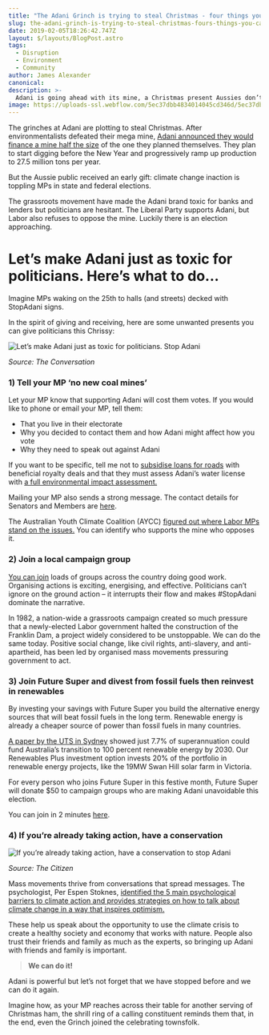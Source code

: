 ```yaml
---
title: "The Adani Grinch is trying to steal Christmas - four things you can do to stop him"
slug: the-adani-grinch-is-trying-to-steal-christmas-fours-things-you-can-do-to-stop-him
date: 2019-02-05T18:26:42.747Z
layout: $/layouts/BlogPost.astro
tags:
  - Disruption
  - Environment
  - Community
author: James Alexander
canonical:
description: >-
  Adani is going ahead with its mine, a Christmas present Aussies don’t want, and neither major party will stop it. We need to let our politicians know it’s unacceptable to build new coal mines. Here are 4 ways you can help.
image: https://uploads-ssl.webflow.com/5ec37dbb4834014045cd346d/5ec37dbc4834017254cd3dbf_coal-kills-stop-adani.jpg
---
```


The grinches at Adani are plotting to steal Christmas. After environmentalists defeated their mega mine, [Adani announced they would finance a mine half the size](https://www.abc.net.au/news/2018-11-29/adani-mini-mine-gets-go-ahead-from-indian-parent/10568420) of the one they planned themselves. They plan to start digging before the New Year and progressively ramp up production to 27.5 million tons per year.

But the Aussie public received an early gift: climate change inaction is toppling MPs in state and federal elections.

The grassroots movement have made the Adani brand toxic for banks and lenders but politicians are hesitant. The Liberal Party supports Adani, but Labor also refuses to oppose the mine. Luckily there is an election approaching.**‍**

# **Let’s make Adani just as toxic for politicians. Here’s what to do...**

Imagine MPs waking on the 25th to halls (and streets) decked with StopAdani signs.

In the spirit of giving and receiving, here are some unwanted presents you can give politicians this Chrissy:

![Let’s make Adani just as toxic for politicians. Stop Adani](https://uploads-ssl.webflow.com/5ec37dbb4834014045cd346d/5ec37dbc4834014622cd3c97_Ph_xAPRbMugAXKIQ0E1ADqsJlLLjW9ojTGF-wv7YlFxH3uVFufXgzalwttAYGyik7oQRusJP-vphVxhxM7u6N7uJ-ddcAjlOiFK2dWNR-KJ3mHEZ2YNoE7xc8sI_OUjaC-16HDtH.jpeg)

_Source: The Conversation_

### 1) Tell your MP ‘no new coal mines’

Let your MP know that supporting Adani will cost them votes. If you would like to phone or email your MP, tell them:

- That you live in their electorate
- Why you decided to contact them and how Adani might affect how you vote
- Why they need to speak out against Adani

If you want to be specific, tell me not to [subsidise loans for roads](http://www.tai.org.au/sites/default/files/P567%20Not%20Adani%20Deal%20%5BWEB%5D_0.pdf) with beneficial royalty deals and that they must assess Adani’s water license with [a full environmental impact assessment.](https://www.abc.net.au/news/2018-12-04/adani-water-licence-acf-court-challenge/10582602)

Mailing your MP also sends a strong message. The contact details for Senators and Members are [here](https://www.aph.gov.au/Senators_and_Members/Guidelines_for_Contacting_Senators_and_Members).

The Australian Youth Climate Coalition (AYCC) [figured out where Labor MPs stand on the issues.](http://www.aycc.org.au/labor_yourmp) You can identify who supports the mine who opposes it.

### 2) Join a local campaign group

[You can join](https://www.stopadani.com/) loads of groups across the country doing good work. Organising actions is exciting, energising, and effective. Politicians can’t ignore on the ground action – it interrupts their flow and makes #StopAdani dominate the narrative.

In 1982, a nation-wide a grassroots campaign created so much pressure that a newly-elected Labor government halted the construction of the Franklin Dam, a project widely considered to be unstoppable. We can do the same today. Positive social change, like civil rights, anti-slavery, and anti-apartheid, has been led by organised mass movements pressuring government to act.

### 3) Join Future Super and divest from fossil fuels then reinvest in renewables

By investing your savings with Future Super you build the alternative energy sources that will beat fossil fuels in the long term. Renewable energy is already a cheaper source of power than fossil fuels in many countries.

[A paper by the UTS in Sydney](https://www.uts.edu.au/research-and-teaching/our-research/institute-sustainable-futures/our-research/energy-and-climate/supercharging-clean-energy) showed just 7.7% of superannuation could fund Australia’s transition to 100 percent renewable energy by 2030. Our Renewables Plus investment option invests 20% of the portfolio in renewable energy projects, like the 19MW Swan Hill solar farm in Victoria.

For every person who joins Future Super in this festive month, Future Super will donate $50 to campaign groups who are making Adani unavoidable this election.

You can join in 2 minutes [here](https://www.myfuturesuper.com.au/).

### 4) If you’re already taking action, have a conservation

![If you’re already taking action, have a conservation to stop Adani](https://uploads-ssl.webflow.com/5ec37dbb4834014045cd346d/5ec37dbc483401f611cd3e1b_1q449vL_F4wStjmY5aSlItEfU5xHDWyDagINaR9W4Da0B4t11FJlm9W5LJLr5OlMF3gLzNv3VrUFkRA6CYoWDrvgx8aK-hM6o2JAVAOpbEiKnNJgqC2DUuJRwABc9bdQ6kpjEZJN.jpeg)

_Source: The Citizen_

Mass movements thrive from conversations that spread messages. The psychologist, Per Espen Stoknes, [identified the 5 main psychological barriers to climate action and provides strategies on how to talk about climate change in a way that inspires optimism.](https://www.ted.com/talks/per_espen_stoknes_how_to_transform_apocalypse_fatigue_into_action_on_global_warming?language=en)

These help us speak about the opportunity to use the climate crisis to create a healthy society and economy that works with nature. People also trust their friends and family as much as the experts, so bringing up Adani with friends and family is important. **‍**

> **We can do it!**

Adani is powerful but let’s not forget that we have stopped before and we can do it again.

Imagine how, as your MP reaches across their table for another serving of Christmas ham, the shrill ring of a calling constituent reminds them that, in the end, even the Grinch joined the celebrating townsfolk.
